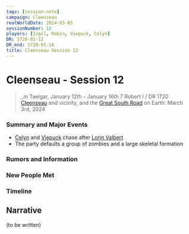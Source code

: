 ```yaml
---
tags: [session-note]
campaign: Cleenseau
realWorldDate: 2024-03-03
sessionNumber: 12
players: [Izgil, Robin, Viepuck, Celyn]
DR: 1720-01-12
DR_end: 1720-01-16
title: Cleenseau Session 12
---
```

# Cleenseau - Session 12
>_in Taelgar, January 12th - January 16th
>7 Robert I / DR 1720
>[Cleenseau](<../../../gazetteer/greater-sembara/sembara/barony-of-aveil/cleenseau-region/cleenseau/cleenseau.md>) and vicinity, and the [Great South Road](<../../../gazetteer/greater-sembara/roads/great-south-road.md>)
>on Earth: March 3rd, 2024

### Summary and Major Events
* [Celyn](<../../../people/pcs/cleenseau/celyn.md>) and [Viepuck](<../../../people/pcs/cleenseau/viepuck.md>) chase after [Lorin Valbert](<../../../people/sembarans/lorin-valbert.md>)
* The party defaults a group of zombies and a large skeletal formation
### Rumors and Information
### New People Met
### Timeline
## Narrative
(to be written)